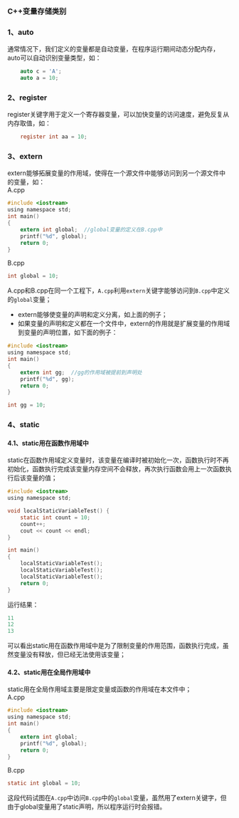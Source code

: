 ### C++变量存储类别
### 1、auto
通常情况下，我们定义的变量都是自动变量，在程序运行期间动态分配内存，auto可以自动识别变量类型，如：
```c
	auto c = 'A';
	auto a = 10; 
```
### 2、register
register关键字用于定义一个寄存器变量，可以加快变量的访问速度，避免反复从内存取值，如：
```c
	register int aa = 10;
```
### 3、extern
extern能够拓展变量的作用域，使得在一个源文件中能够访问到另一个源文件中的变量，如：<br/>
A.cpp
```c 
#include <iostream>
using namespace std;
int main()
{
	extern int global;  //global变量的定义在B.cpp中
    printf("%d", global);
	return 0;
}
```
B.cpp
```c 
int global = 10;
```
A.cpp和B.cpp在同一个工程下，`A.cpp`利用`extern`关键字能够访问到`B.cpp`中定义的`global`变量；
+ extern能够使变量的声明和定义分离，如上面的例子；
+ 如果变量的声明和定义都在一个文件中，extern的作用就是扩展变量的作用域到变量的声明位置，如下面的例子：
```c
#include <iostream>
using namespace std;
int main()
{
	extern int gg;  //gg的作用域被提前到声明处
	printf("%d", gg);
	return 0;
}

int gg = 10;
```
### 4、static
#### 4.1、static用在函数作用域中
static在函数作用域定义变量时，该变量在编译时被初始化一次，函数执行时不再初始化，函数执行完成该变量内存空间不会释放，再次执行函数会用上一次函数执行后该变量的值；
```c
#include <iostream>
using namespace std;

void localStaticVariableTest() {
	static int count = 10;
	count++;
	cout << count << endl;
}

int main()
{
	localStaticVariableTest(); 
	localStaticVariableTest(); 
	localStaticVariableTest(); 
	return 0;
}
```
运行结果：
```c
11
12
13
```
可以看出static用在函数作用域中是为了限制变量的作用范围，函数执行完成，虽然变量没有释放，但已经无法使用该变量；
#### 4.2、static用在全局作用域中
static用在全局作用域主要是限定变量或函数的作用域在本文件中；<br/>
A.cpp
```c
#include <iostream>
using namespace std;
int main()
{
    extern int global;
	printf("%d", global);
	return 0;
}
```
B.cpp
```c
static int global = 10;
```
这段代码试图在`A.cpp`中访问`B.cpp`中的`global`变量，虽然用了extern关键字，但由于global变量用了static声明，所以程序运行时会报错。